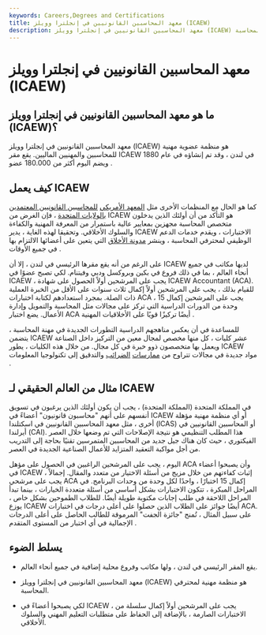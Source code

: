 ```yaml
---
keywords: Careers,Degrees and Certifications
title: معهد المحاسبين القانونيين في إنجلترا وويلز (ICAEW)
description: معهد المحاسبين القانونيين في إنجلترا وويلز (ICAEW) هو منظمة عضوية مهنية لمحترفي المحاسبة.
---
```


# معهد المحاسبين القانونيين في إنجلترا وويلز (ICAEW)
## ما هو معهد المحاسبين القانونيين في إنجلترا وويلز (ICAEW)؟

معهد المحاسبين القانونيين في إنجلترا وويلز (ICAEW) هو منظمة عضوية مهنية للمحاسبين والمهنيين الماليين. يقع مقر ICAEW في لندن ، وقد تم إنشاؤه في عام 1880 ويضم اليوم أكثر من 180.000 عضو .

## كيف يعمل ICAEW

كما هو الحال مع المنظمات الأخرى مثل [المعهد الأمريكي](/american-institute-of-certified-public-accountants) [للمحاسبين القانونيين المعتمدين بالولايات المتحدة](/american-institute-of-certified-public-accountants) ، فإن الغرض من ICAEW هو التأكد من أن أولئك الذين يدخلون متخصص المحاسبة مجهزين بمعايير عالية باستمرار من المعرفة المهنية والكفاءة والسلوك الأخلاقي. وتحقيقا لهذه الغاية ، يدير ICAEW الاختبارات ، ويقدم خدمات الدعم الوظيفي لمحترفي المحاسبة ، وينشر [مدونة الأخلاق](/code-of-ethics) التي يتعين على أعضائها الالتزام بها في جميع الأوقات .

على الرغم من أنه يقع مقرها الرئيسي في لندن ، إلا أن ICAEW لديها مكاتب في جميع أنحاء العالم ، بما في ذلك فروع في بكين وبروكسل ودبي وفيتنام. لكي تصبح عضوًا في ICAEW ، يجب على المرشحين أولاً الحصول على شهادة ICAEW Accountant (ACA). للقيام بذلك ، يجب على المرشحين أولاً إكمال ثلاث سنوات على الأقل من الخبرة العملية ذات الصلة. بمجرد استعدادهم لكتابة اختبارات ACA ، يجب على المرشحين إكمال 15 وحدة من الدورات الدراسية التي تركز على مجالات مثل المحاسبة والتمويل وإدارة الأعمال. يضع اختبار ACA أيضًا تركيزًا قويًا على الأخلاقيات المهنية .

للمساعدة في أن يعكس مناهجهم الدراسية التطورات الجديدة في مهنة المحاسبة ، يتضمن ICAEW عشر كليات ، كل منها مخصص لمجال معين من التركيز داخل الصناعة ويعمل بها متخصصون ذوو خبرة في كل مجال. من خلال هذه الكليات ، يطور ICAEW مواد جديدة في مجالات تتراوح من [ممارسات](/audit) [الضرائب](/taxes) والتدقيق إلى تكنولوجيا المعلومات .

## مثال من العالم الحقيقي لـ ICAEW

في المملكة المتحدة (المملكة المتحدة) ، يجب أن يكون أولئك الذين يرغبون في تسويق أنفسهم على أنهم "محاسبون قانونيون" أعضاءً في ICAEW أو أي منظمة مهنية مؤهلة أخرى ، مثل معهد المحاسبين القانونيين في اسكتلندا (ICAS) أو المحاسبين القانونيين في أيرلندا (CAI). هذا المطلب التنظيمي هو نتيجة الإصلاحات التي تم وضعها خلال العصر الفيكتوري ، حيث كان هناك جيل جديد من المحاسبين المتمرسين تقنيًا بحاجة إلى التدريب من أجل مواكبة التعقيد المتزايد للأعمال الصناعية الجديدة في العصر.

اليوم ، يجب على المرشحين الراغبين في الحصول على مؤهل ACA وأن يصبحوا أعضاء في ICAEW إثبات كفاءتهم من خلال مزيج من أسئلة الاختيار من متعدد والمقال. إجمالاً ، يجب على مرشحي ACA إكمال 15 اختبارًا ، واحدًا لكل وحدة من وحدات البرنامج. في المراحل المبكرة ، تتكون الاختبارات بشكل أساسي من أسئلة متعددة الخيارات ، بينما تبدأ المراحل اللاحقة في طلب إجابات مكتوبة طويلة أيضًا. للطلاب الطموحين بشكل خاص ، يوزع ICAEW أيضًا جوائز على الطلاب الذين حصلوا على أعلى درجات في اختبارات ACA. على سبيل المثال ، تُمنح "جائزة الجفت" المرموقة للطالب الحاصل على أعلى الدرجات الإجمالية في أي اختبار من المستوى المتقدم .

## يسلط الضوء

- يقع المقر الرئيسي في لندن ، ولها مكاتب وفروع محلية إضافية في جميع أنحاء العالم.

- معهد المحاسبين القانونيين في إنجلترا وويلز (ICAEW) هو منظمة مهنية لمحترفي المحاسبة.

- لكي يصبحوا أعضاءً في ICAEW ، يجب على المرشحين أولاً إكمال سلسلة من الاختبارات الصارمة ، بالإضافة إلى الحفاظ على متطلبات التعليم المهني والسلوك الأخلاقي.

